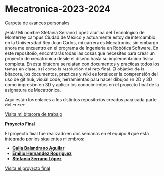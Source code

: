 # Mecatronica-2023-2024
Carpeta de avances personales

¡Hola! Mi nombre Stefania Serrano López alumna del Tecnologico de Monterrey campus Ciudad de México y actualmente estoy de intercambio en la Uniiversidad Rey Juan Carlos, mi carrera es Mecatronica sin embargo ahora me encuentro en el programa de Ingeniería en Robótica Software. En este repositorio, encontrarás todas las cosas que necesites para crear un proyecto de mecatronica desde el diseño hasta su implementacion fisica completa. En esta bitácora se relatan con documentos y practicas todos los temas en clase, así como la resolución del reto final. El objetivo de la bitacora, los documentos, practicas y wiki es fortalecer la comprensión del uso de git hub, visual code, herramientas para hacer dibujos en 2D y 3D como impresion en 3D y aplicar los conocimientos en el proyecto final de la asignatura de Mecatrónica.

Aquí están los enlaces a los distintos repositorios creados para cada parte del curso:

[Visita mi bitacora de trabajo](https://github.com/Stef-282/Mecatronica-2023-2024/wiki/Bitacora)

**Proyecto Final**

El proyecto final fue realizado en dos semanas en el equipo 9 que esta integrado por los siguientes miembros:

- [**Galia Balandrano Aguilar** ](https://github.com/galia-urjc)
- [**Emilio Hernandez Rogriguez** ](https://github.com/Emilio111101)
- [**Stefania Serrano López** ](https://github.com/Stef-282)


[Visita el proyecto final](https://github.com/galia-urjc/Mecatronica-Proyecto)
